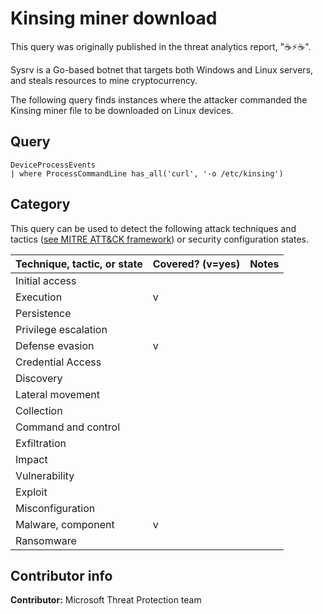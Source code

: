 # Kinsing miner download

This query was originally published in the threat analytics report, "☕⚡☕".

Sysrv is a Go-based botnet that targets both Windows and Linux servers, and steals resources to mine cryptocurrency.

The following query finds instances where the attacker commanded the Kinsing miner file to be downloaded on Linux devices.

## Query

```kusto
DeviceProcessEvents
| where ProcessCommandLine has_all('curl', '-o /etc/kinsing')
```

## Category

This query can be used to detect the following attack techniques and tactics ([see MITRE ATT&CK framework](https://attack.mitre.org/)) or security configuration states.

Technique, tactic, or state | Covered? (v=yes) | Notes
-|-|-
Initial access |  |  
Execution | v |  
Persistence |  |  
Privilege escalation |  |  
Defense evasion | v |  
Credential Access |  |  
Discovery |  |  
Lateral movement |  |  
Collection |  |  
Command and control |  |  
Exfiltration |  |  
Impact |  |  
Vulnerability |  |  
Exploit |  |  
Misconfiguration |  |  
Malware, component | v |  
Ransomware |  |  

## Contributor info

**Contributor:** Microsoft Threat Protection team

